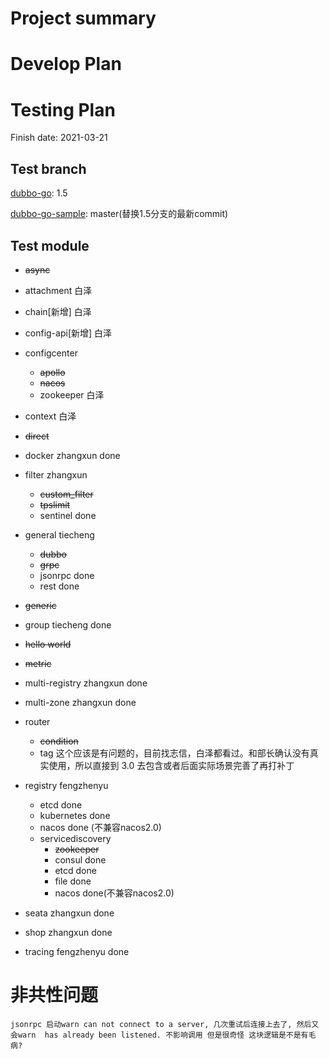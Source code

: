# Project summary

# Develop Plan


# Testing Plan

Finish date: 2021-03-21

## Test branch

[dubbo-go](https://github.com/apache/dubbo-go/): 1.5

[dubbo-go-sample](https://github.com/apache/dubbo-go-samples/): master(替换1.5分支的最新commit)

## Test module

- ~~async~~
- attachment 白泽
- chain[新增] 白泽
- config-api[新增] 白泽
- configcenter
    - ~~apollo~~
    - ~~nacos~~
    - zookeeper 白泽
- context 白泽
- ~~direct~~ 
- docker zhangxun done
- filter zhangxun 

    - ~~custom_filter~~
    - ~~tpslimit~~
    - sentinel  done

- general tiecheng

    - ~~dubbo~~
    - ~~grpc~~
    - jsonrpc done
    - rest done

- ~~generic~~ 
- group tiecheng done
- ~~hello world~~

- ~~metric~~

- multi-registry zhangxun done

- multi-zone zhangxun done

- router

    - ~~condition~~
    - tag 这个应该是有问题的，目前找志信，白泽都看过。和部长确认没有真实使用，所以直接到 3.0 去包含或者后面实际场景完善了再打补丁

- registry fengzhenyu

    - etcd done
    - kubernetes done
    - nacos done (不兼容nacos2.0)
    - servicediscovery
        - ~~zookeeper~~
        - consul done
        - etcd done
        - file done
        - nacos done(不兼容nacos2.0)

- seata zhangxun done

- shop zhangxun done

- tracing fengzhenyu done

# 非共性问题
    jsonrpc 启动warn can not connect to a server, 几次重试后连接上去了, 然后又会warn  has already been listened. 不影响调用 但是很奇怪 这块逻辑是不是有毛病?


